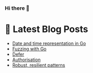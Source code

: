 ### Hi there 👋



# 📩 Latest Blog Posts 
<!-- BLOG-POST-LIST:START -->
- [Date and time representation in Go](http://shanehowearth.com:8087/date-and-time-representation-in-go)
- [Fuzzing with Go](http://shanehowearth.com:8087/fuzzing-with-go)
- [Defer](http://shanehowearth.com:8087/defer)
- [Authorisation](http://shanehowearth.com:8087/authorisation)
- [Robust, resilient patterns](http://shanehowearth.com:8087/robust-resilient-patterns)
<!-- BLOG-POST-LIST:END -->
